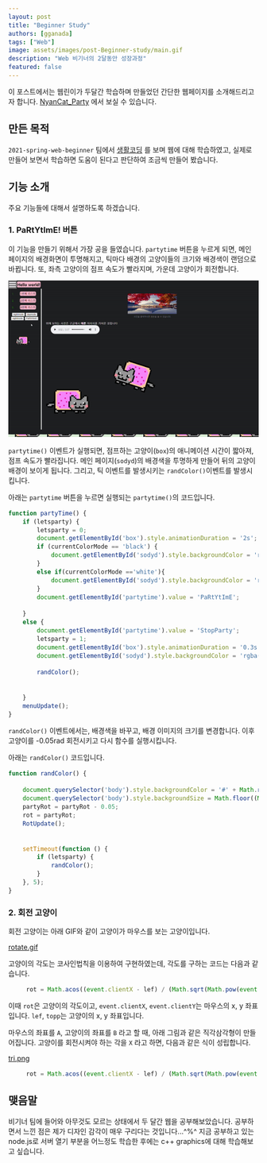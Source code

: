 ```yaml
---
layout: post
title: "Beginner Study"
authors: [gganada]
tags: ["Web"]
image: assets/images/post-Beginner-study/main.gif
description: "Web 비기너의 2달동안 성장과정"
featured: false
---
```


이 포스트에서는 웹린이가 두달간 학습하며 만들었던 간단한 웹페이지를 소개해드리고자 합니다.
[NyanCat_Party](https://gganada.github.io/JH_WebStudy/)
에서 보실 수 있습니다.

## 만든 목적

`2021-spring-web-beginner` 팀에서 [생활코딩](https://www.opentutorials.org/course/3084)
를 보며 웹에 대해 학습하였고, 실제로 만들어 보면서 학습하면 도움이 된다고 판단하여 조금씩 만들어 봤습니다.

## 기능 소개

주요 기능들에 대해서 설명하도록 하겠습니다.

### 1. PaRtYtImE! 버튼

이 기능을 만들기 위해서 가장 공을 들였습니다. `partytime` 버튼을 누르게 되면,
메인 페이지의 배경화면이 투명해지고, 틱마다 배경의 고양이들의 크기와 배경색이 랜덤으로 바뀝니다.
또, 좌측 고양이의 점프 속도가 빨라지며, 가운데 고양이가 회전합니다.

![main.gif](../assets/images/post-Beginner-study/main.gif)

`partytime()` 이벤트가 실행되면, 점프하는 고양이(`box`)의 애니메이션 시간이 짧아져, 점프 속도가 빨라집니다.
메인 페이지(`sodyd`)의 배경색을 투명하게 만들어 뒤의 고양이 배경이 보이게 됩니다.
그리고, 틱 이벤트를 발생시키는 `randColor()`이벤트를 발생시킵니다.

아래는 `partytime` 버튼을 누르면 실행되는 `partytime()`의 코드입니다.

```javascript
function partyTime() {
    if (letsparty) {
        letsparty = 0;
        document.getElementById('box').style.animationDuration = '2s';
        if (currentColorMode == 'black') {
            document.getElementById('sodyd').style.backgroundColor = 'rgba(31,32,35,1)';
        }
        else if(currentColorMode =='white'){
            document.getElementById('sodyd').style.backgroundColor = 'rgba(255,255,255,1)';
        }
        document.getElementById('partytime').value = 'PaRtYtImE';

    }
    else {
        document.getElementById('partytime').value = 'StopParty';
        letsparty = 1;
        document.getElementById('box').style.animationDuration = '0.3s';
        document.getElementById('sodyd').style.backgroundColor = 'rgba(0,0,0,0)';
       
        randColor();
        

    }
    menuUpdate();
}
```

`randColor()` 이벤트에서는, 배경색을 바꾸고, 배경 이미지의 크기를 변경합니다.
이후 고양이를 -0.05rad 회전시키고 다시 함수를 실행시킵니다.

아래는 `randColor()` 코드입니다.

```javascript
function randColor() {
    
    document.querySelector('body').style.backgroundColor = '#' + Math.round(Math.random() * 0xFFFFFF).toString(16);
    document.querySelector('body').style.backgroundSize = Math.floor((Math.random() + 0.1) * 300) + 'px';
    partyRot = partyRot - 0.05;
    rot = partyRot;
    RotUpdate();


    setTimeout(function () {
        if (letsparty) {
            randColor();
        }
    }, 5);
}
```

### 2. 회전 고양이

회전 고양이는 아래 GIF와 같이 고양이가 마우스를 보는 고양이입니다.

[rotate.gif](../assets/images/post-Beginner-study/rotate.gif)

고양이의 각도는 코사인법칙을 이용하여 구현하였는데, 각도를 구하는 코드는 다음과 같습니다.

```javascript
     rot = Math.acos((event.clientX - lef) / (Math.sqrt(Math.pow(event.clientX - lef, 2) + Math.pow(event.clientY - topp, 2))));
```

이때 `rot`은 고양이의 각도이고, `event.clientX`, `event.clientY`는 마우스의 x, y 좌표입니다.
`lef`, `topp`는 고양이의 x, y 좌표입니다.

마우스의 좌표를 `A`, 고양이의 좌표를 `B` 라고 할 때, 아래 그림과 같은 직각삼각형이 만들어집니다.
고양이를 회전시켜야 하는 각을 `X` 라고 하면, 다음과 같은 식이 성립합니다.

[tri.png](../assets/images/post-Beginner-study/tri.png)

```javascript
     rot = Math.acos((event.clientX - lef) / (Math.sqrt(Math.pow(event.clientX - lef, 2) + Math.pow(event.clientY - topp, 2))));
```

## 맺음말

비기너 팀에 들어와 아무것도 모르는 상태에서 두 달간 웹을 공부해보았습니다.
공부하면서 느낀 점은 제가 디자인 감각이 매우 구리다는 것입니다...^%^
지금 공부하고 있는 node.js로 서버 열기 부분을 어느정도 학습한 후에는 c++ graphics에 대해 학습해보고 싶습니다.
